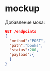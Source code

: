 # mockup

Добавление мока:

```json
GET /endpoints
{
  "method":"POST", 
  "path":"books", 
  "status":200, 
  "payload":{
  }
}
